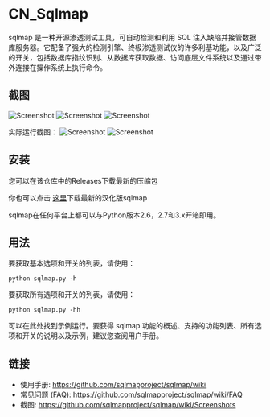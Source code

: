 # CN_Sqlmap
sqlmap 是一种开源渗透测试工具，可自动检测和利用 SQL 注入缺陷并接管数据库服务器。它配备了强大的检测引擎、终极渗透测试仪的许多利基功能，以及广泛的开关，包括数据库指纹识别、从数据库获取数据、访问底层文件系统以及通过带外连接在操作系统上执行命令。

截图
----
![Screenshot](https://blog.hackersafe.cn/usr/uploads/2023/04/2008154009.png)
![Screenshot](https://blog.hackersafe.cn/usr/uploads/2023/04/3557448478.png)
![Screenshot](https://blog.hackersafe.cn/usr/uploads/2023/04/2487631865.png)

实际运行截图：
![Screenshot](https://blog.hackersafe.cn/usr/uploads/2023/04/2584965377.jpg)
![Screenshot](https://blog.hackersafe.cn/usr/uploads/2023/04/1893377604.png)

安装
----
您可以在该仓库中的Releases下载最新的压缩包

你也可以点击 [这里](https://github.com/BugFor-Pings/CN_Sqlmap/releases/download/V1.7.1.1/sqlmap_CN.zip)下载最新的汉化版sqlmap


sqlmap在任何平台上都可以与Python版本2.6，2.7和3.x开箱即用。


用法
----
要获取基本选项和开关的列表，请使用：
```
python sqlmap.py -h
```
要获取所有选项和开关的列表，请使用：
```
python sqlmap.py -hh
```
可以在此处找到示例运行。要获得 sqlmap 功能的概述、支持的功能列表、所有选项和开关的说明以及示例，建议您查阅用户手册。

链接
----
* 使用手册: https://github.com/sqlmapproject/sqlmap/wiki
* 常见问题 (FAQ): https://github.com/sqlmapproject/sqlmap/wiki/FAQ
* 截图: https://github.com/sqlmapproject/sqlmap/wiki/Screenshots
